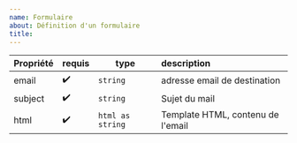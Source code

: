 ```yaml
---
name: Formulaire
about: Définition d'un formulaire
title:
---
```


| Propriété | requis | type  | description |
|:------|--------|------|:--------------|
| email | ✔️ | `string` | adresse email de destination |
| subject | ✔️ | `string` | Sujet du mail |
| html | ✔️ | `html as string` | Template HTML, contenu de l'email |
